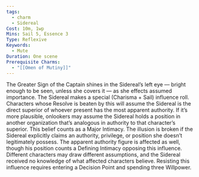 ```yaml
---
tags:
  - charm
  - Sidereal
Cost: 10m, 1wp
Mins: Sail 5, Essence 3
Type: Reflexive
Keywords:
  - Mute
Duration: One scene
Prerequisite Charms:
  - "[[Omen of Mutiny]]"
---
```

The Greater Sign of the Captain shines in the Sidereal’s left eye — bright enough to be seen, unless she covers it — as she effects assumed importance. The Sidereal makes a special (Charisma + Sail) influence roll. Characters whose Resolve is beaten by this will assume the Sidereal is the direct superior of whoever present has the most apparent authority. If it’s more plausible, onlookers may assume the Sidereal holds a position in another organization that’s analogous in authority to that character’s superior. This belief counts as a Major Intimacy. The illusion is broken if the Sidereal explicitly claims an authority, privilege, or position she doesn’t legitimately possess. The apparent authority figure is affected as well, though his position counts a Defining Intimacy opposing this influence. Different characters may draw different assumptions, and the Sidereal received no knowledge of what affected characters believe. Resisting this influence requires entering a Decision Point and spending three Willpower.